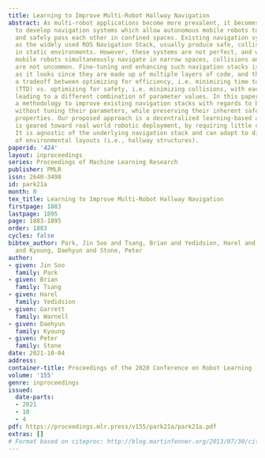 ```yaml
---
title: Learning to Improve Multi-Robot Hallway Navigation
abstract: As multi-robot applications become more prevalent, it becomes necessary
  to develop navigation systems which allow autonomous mobile robots to efficiently
  and safely pass each other in confined spaces. Existing navigation systems, such
  as the widely used ROS Navigation Stack, usually produce safe, collision free paths
  in static environments. However, these systems are not perfect, and when multiple
  mobile robots simultaneously navigate in narrow spaces, collisions and turnarounds
  are not uncommon. Fine-tuning and enhancing such navigation stacks is not as simple
  as it looks since they are made up of multiple layers of code, and there exists
  a tradeoff between optimizing for efficiency, i.e. minimizing time to destination
  (TTD) vs. optimizing for safety, i.e. minimizing collisions, with each objective
  leading to a different combination of parameter values. In this paper we develop
  a methodology to improve existing navigation stacks with regards to both objectives,
  without tuning their parameters, while preserving their inherent safety control
  properties. Our proposed approach is a decentralized learning-based approach that
  is geared toward real world robotic deployment, by requiring little computing resources.
  It is agnostic of the underlying navigation stack and can adapt to different types
  of environmental layouts (i.e., hallway structures).
paperid: '424'
layout: inproceedings
series: Proceedings of Machine Learning Research
publisher: PMLR
issn: 2640-3498
id: park21a
month: 0
tex_title: Learning to Improve Multi-Robot Hallway Navigation
firstpage: 1883
lastpage: 1895
page: 1883-1895
order: 1883
cycles: false
bibtex_author: Park, Jin Soo and Tsang, Brian and Yedidsion, Harel and Warnell, Garrett
  and Kyoung, Daehyun and Stone, Peter
author:
- given: Jin Soo
  family: Park
- given: Brian
  family: Tsang
- given: Harel
  family: Yedidsion
- given: Garrett
  family: Warnell
- given: Daehyun
  family: Kyoung
- given: Peter
  family: Stone
date: 2021-10-04
address:
container-title: Proceedings of the 2020 Conference on Robot Learning
volume: '155'
genre: inproceedings
issued:
  date-parts:
  - 2021
  - 10
  - 4
pdf: https://proceedings.mlr.press/v155/park21a/park21a.pdf
extras: []
# Format based on citeproc: http://blog.martinfenner.org/2013/07/30/citeproc-yaml-for-bibliographies/
---
```

